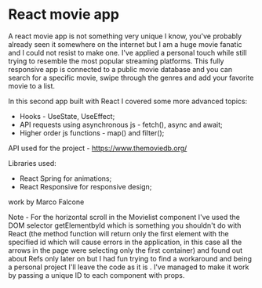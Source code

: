 # React movie app

A react movie app is not something very unique I know, you've probably already seen it somewhere on the internet but I am a huge movie fanatic and I could not resist to make one. I've applied a personal touch while still trying to resemble the most popular streaming platforms. This fully responsive app is connected to a public movie database and you can search for a specific movie, swipe through the genres and add your favorite movie to a list.

In this second app built with React I covered some more advanced topics:
 - Hooks - UseState, UseEffect;
 - API requests using asynchronous js - fetch(), async and await;
 - Higher order js functions - map() and filter();

API used for the project - https://www.themoviedb.org/

Libraries used:
- React Spring for animations;
- React Responsive for responsive design;

work by Marco Falcone

Note - For the horizontal scroll in the Movielist component I've used the DOM selector getElementbyId which is something you shouldn't do with React (the method function will return only the first element with the specified id which will cause errors in the application, in this case all the arrows in the page were selecting only the first container) and found out about Refs only later on but I had fun trying to find a workaround and being a personal project I'll leave the code as it is . I've managed to make it work by passing a unique ID to each component with props.
